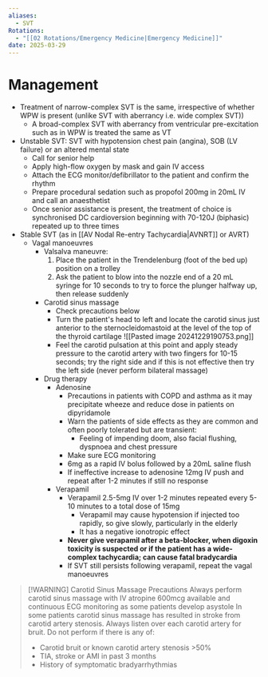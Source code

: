 ```yaml
---
aliases:
  - SVT
Rotations:
  - "[[02 Rotations/Emergency Medicine|Emergency Medicine]]"
date: 2025-03-29
---
```

# Management
- Treatment of narrow-complex SVT is the same, irrespective of whether WPW is present (unlike SVT with aberrancy i.e. wide complex SVT))
	- A broad-complex SVT with aberrancy from ventricular pre-excitation such as in WPW is treated the same as VT
- Unstable SVT: SVT with hypotension chest pain (angina), SOB (LV failure) or an altered mental state
	- Call for senior help
	- Apply high-flow oxygen by mask and gain IV access
	- Attach the ECG monitor/defibrillator to the patient and confirm the rhythm
	- Prepare procedural sedation such as propofol 200mg in 20mL IV and call an anaesthetist
	- Once senior assistance is present, the treatment of choice is synchronised DC cardioversion beginning with 70-120J (biphasic) repeated up to three times
- Stable SVT (as in [[AV Nodal Re-entry Tachycardia|AVNRT]] or AVRT)
	- Vagal manoeuvres
		- Valsalva maneuvre: 
			1. Place the patient in the Trendelenburg (foot of the bed up) position on a trolley
			2. Ask the patient to blow into the nozzle end of a 20 mL syringe for 10 seconds to try to force the plunger halfway up, then release suddenly
		- Carotid sinus massage
			- Check precautions below
			- Turn the patient's head to left and locate the carotid sinus just anterior to the sternocleidomastoid at the level of the top of the thyroid cartilage
				![[Pasted image 20241229190753.png]]
			- Feel the carotid pulsation at this point and apply steady pressure to the carotid artery with two fingers for 10-15 seconds; try the right side and if this is not effective then try the left side (never perform bilateral massage)
		- Drug therapy
			- Adenosine
				- Precautions in patients with COPD and asthma as it may precipitate wheeze and reduce dose in patients on dipyridamole
				- Warn the patients of side effects as they are common and often poorly tolerated but are transient:
					- Feeling of impending doom, also facial flushing, dyspnoea and chest pressure
				- Make sure ECG monitoring 
				- 6mg as a rapid IV bolus followed by a 20mL saline flush
				- If ineffective increase to adenosine 12mg IV push and repeat after 1-2 minutes if still no response
			- Verapamil
				- Verapamil 2.5-5mg IV over 1-2 minutes repeated every 5-10 minutes to a total dose of 15mg
					- Verapamil may cause hypotension if injected too rapidly, so give slowly, particularly in the elderly
					- It has a negative ionotropic effect
				- **Never give verapamil after a beta-blocker, when digoxin toxicity is suspected or if the patient has a wide-complex tachycardia; can cause fatal bradycardia**
				- If SVT still persists following verapamil, repeat the vagal manoeuvres

> [!WARNING] Carotid Sinus Massage Precautions
> Always perform carotid sinus massage with IV atropine 600mcg available and continuous ECG monitoring as some patients develop asystole
> In some patients carotid sinus massage has resulted in stroke from carotid artery stenosis. Always listen over each carotid artery for bruit. Do not perform if there is any of:
> - Carotid bruit or known carotid artery stenosis >50%
> - TIA, stroke or AMI in past 3 months
> - History of symptomatic bradyarrhythmias
